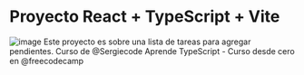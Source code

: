 # Proyecto React + TypeScript + Vite

![image](https://github.com/user-attachments/assets/0e4e0a55-1557-47f5-bc83-b5e6db61846f) Este proyecto es sobre una lista de tareas para agregar pendientes. 
Curso de @Sergiecode Aprende TypeScript - Curso desde cero en @freecodecamp
